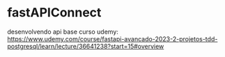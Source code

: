 # fastAPIConnect
desenvolvendo api base curso udemy: https://www.udemy.com/course/fastapi-avancado-2023-2-projetos-tdd-postgresql/learn/lecture/36641238?start=15#overview
